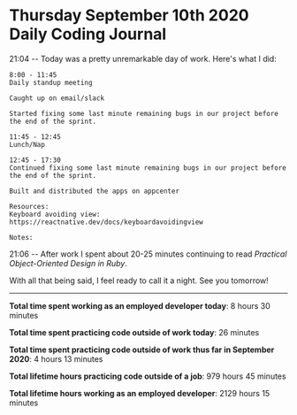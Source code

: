 # Thursday September 10th 2020 Daily Coding Journal

21:04 -- Today was a pretty unremarkable day of work. Here's what I did:

```
8:00 - 11:45
Daily standup meeting

Caught up on email/slack

Started fixing some last minute remaining bugs in our project before the end of the sprint.

11:45 - 12:45
Lunch/Nap

12:45 - 17:30
Continued fixing some last minute remaining bugs in our project before the end of the sprint.

Built and distributed the apps on appcenter

Resources:
Keyboard avoiding view: https://reactnative.dev/docs/keyboardavoidingview

Notes:
```

21:06 -- After work I spent about 20-25 minutes continuing to read _Practical Object-Oriented Design in Ruby_.

With all that being said, I feel ready to call it a night. See you tomorrow!

---

**Total time spent working as an employed developer today**: 8 hours 30 minutes

**Total time spent practicing code outside of work today**: 26 minutes

**Total time spent practicing code outside of work thus far in September 2020**: 4 hours 13 minutes

**Total lifetime hours practicing code outside of a job**: 979 hours 45 minutes

**Total lifetime hours working as an employed developer**: 2129 hours 15 minutes
